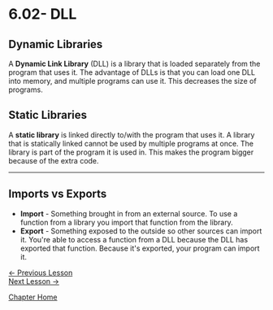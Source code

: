 # 6.02- DLL
## Dynamic Libraries
A **Dynamic Link Library** (DLL) is a library that is loaded separately from the program that uses it. The advantage of DLLs is that you can load one DLL into memory, and multiple programs can use it. This decreases the size of programs.

## Static Libraries
A **static library** is linked directly to/with the program that uses it. A library that is statically linked cannot be used by multiple programs at once. The library is part of the program it is used in. This makes the program bigger because of the extra code.
___
## Imports vs Exports
* **Import** - Something brought in from an external source. To use a function from a library you import that function from the library.
* **Export** - Something exposed to the outside so other sources can import it. You're able to access a function from a DLL because the DLL has exported that function. Because it's exported, your program can import it.

[<- Previous Lesson](6.01%20BeforeWeBegin.md)  
[Next Lesson ->](6.03%20Exports.md)  

[Chapter Home](6.00%20DLL.md)  
